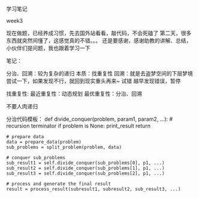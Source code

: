 学习笔记

week3 

现在做题，已经养成习惯，先去国外站看看，敲代码，不会死磕了
第二天，很多东西就突然间懂了，这感觉真的不错。。。
还是要感谢，感谢助教的讲解、总结，小伙伴们提问题，我也跟着学习一下

笔记：

分治、回溯：较为复杂的递归
本质：找重复性
回溯：就是去盗梦空间的下层梦境尝试一下，如果发现不行，就回到现实重头再来~ 试错
越早发现错误，暂停


找重复性:
最近重复性：动态规划
最优重复性：分治、回溯

不要人肉递归

分治代码模板：
def divide_conquer(problem, param1, param2, ...):
    # recursion terminator
    if problem is None:
        print_result
        return 
    
    # prepare data
    data = prepare_data(problem)
    sub_problems = split_problem(problem, data)

    # conquer sub_problems
    sub_result1 = self.divide_conquer(sub_problems[0], p1, ...)
    sub_result2 = self.divide_conquer(sub_problems[1], p1, ...)
    sub_result3 = self.divide_conquer(sub_problems[2], p1, ...)

    # process and generate the final result
    result = process_result(subresult1, subresult2, sub_result3, ...)